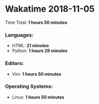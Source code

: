 # Wakatime 2018-11-05

Time Total: **1 hours 50 minutes**

### Languages:
- HTML: **21 minutes** 
- Python: **1 hours 29 minutes** 

### Editors:
- Vim: **1 hours 50 minutes** 

### Operating Systems:
- Linux: **1 hours 50 minutes** 

